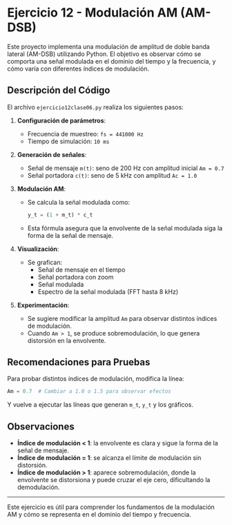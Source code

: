 # Ejercicio 12 - Modulación AM (AM-DSB)

Este proyecto implementa una modulación de amplitud de doble banda lateral (AM-DSB) utilizando Python. El objetivo es observar cómo se comporta una señal modulada en el dominio del tiempo y la frecuencia, y cómo varía con diferentes índices de modulación.

## Descripción del Código

El archivo `ejercicio12clase06.py` realiza los siguientes pasos:

1. **Configuración de parámetros**:
   - Frecuencia de muestreo: `fs = 441000 Hz`
   - Tiempo de simulación: `10 ms`

2. **Generación de señales**:
   - Señal de mensaje `m(t)`: seno de 200 Hz con amplitud inicial `Am = 0.7`
   - Señal portadora `c(t)`: seno de 5 kHz con amplitud `Ac = 1.0`

3. **Modulación AM**:
   - Se calcula la señal modulada como:
     ```python
     y_t = (1 + m_t) * c_t
     ```
   - Esta fórmula asegura que la envolvente de la señal modulada siga la forma de la señal de mensaje.

4. **Visualización**:
   - Se grafican:
     - Señal de mensaje en el tiempo
     - Señal portadora con zoom
     - Señal modulada
     - Espectro de la señal modulada (FFT hasta 8 kHz)

5. **Experimentación**:
   - Se sugiere modificar la amplitud `Am` para observar distintos índices de modulación.
   - Cuando `Am > 1`, se produce sobremodulación, lo que genera distorsión en la envolvente.

## Recomendaciones para Pruebas

Para probar distintos índices de modulación, modifica la línea:
```python
Am = 0.7  # Cambiar a 1.0 o 1.5 para observar efectos
```
Y vuelve a ejecutar las líneas que generan `m_t`, `y_t` y los gráficos.

## Observaciones

- **Índice de modulación < 1**: la envolvente es clara y sigue la forma de la señal de mensaje.
- **Índice de modulación = 1**: se alcanza el límite de modulación sin distorsión.
- **Índice de modulación > 1**: aparece sobremodulación, donde la envolvente se distorsiona y puede cruzar el eje cero, dificultando la demodulación.

---

Este ejercicio es útil para comprender los fundamentos de la modulación AM y cómo se representa en el dominio del tiempo y frecuencia.
